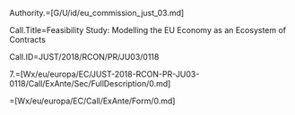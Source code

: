 Authority.=[G/U/id/eu_commission_just_03.md]

Call.Title=Feasibility Study: Modelling the EU Economy as an Ecosystem of Contracts

Call.ID=JUST/2018/RCON/PR/JU03/0118

7.=[Wx/eu/europa/EC/JUST-2018-RCON-PR-JU03-0118/Call/ExAnte/Sec/FullDescription/0.md]

=[Wx/eu/europa/EC/Call/ExAnte/Form/0.md]

